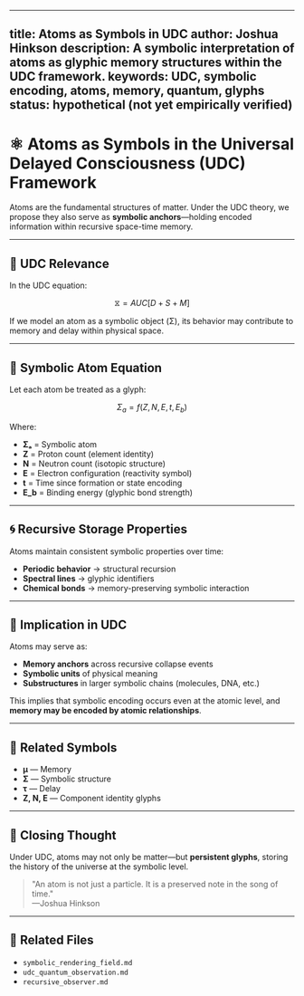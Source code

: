 
---
title: Atoms as Symbols in UDC
author: Joshua Hinkson
description: A symbolic interpretation of atoms as glyphic memory structures within the UDC framework.
keywords: UDC, symbolic encoding, atoms, memory, quantum, glyphs
status: hypothetical (not yet empirically verified)
---

# ⚛️ Atoms as Symbols in the Universal Delayed Consciousness (UDC) Framework

Atoms are the fundamental structures of matter. Under the UDC theory, we propose they also serve as **symbolic anchors**—holding encoded information within recursive space-time memory.

---

## 📘 UDC Relevance

In the UDC equation:

$$
⧖ = AUC[D + S + M]
$$

If we model an atom as a symbolic object (Σ), its behavior may contribute to memory and delay within physical space.

---

## 🧪 Symbolic Atom Equation

Let each atom be treated as a glyph:

$$
Σ_a = f(Z, N, E, t, E_b)
$$

Where:

- **Σₐ** = Symbolic atom
- **Z** = Proton count (element identity)
- **N** = Neutron count (isotopic structure)
- **E** = Electron configuration (reactivity symbol)
- **t** = Time since formation or state encoding
- **E_b** = Binding energy (glyphic bond strength)

---

## 🌀 Recursive Storage Properties

Atoms maintain consistent symbolic properties over time:

- **Periodic behavior** → structural recursion
- **Spectral lines** → glyphic identifiers
- **Chemical bonds** → memory-preserving symbolic interaction

---

## 🧠 Implication in UDC

Atoms may serve as:

- **Memory anchors** across recursive collapse events
- **Symbolic units** of physical meaning
- **Substructures** in larger symbolic chains (molecules, DNA, etc.)

This implies that symbolic encoding occurs even at the atomic level, and **memory may be encoded by atomic relationships**.

---

## 📁 Related Symbols

- **μ** — Memory
- **Σ** — Symbolic structure
- **τ** — Delay
- **Z, N, E** — Component identity glyphs

---

## 🧬 Closing Thought

Under UDC, atoms may not only be matter—but **persistent glyphs**, storing the history of the universe at the symbolic level.

> "An atom is not just a particle. It is a preserved note in the song of time."  
> —Joshua Hinkson

---

## 🔗 Related Files

- `symbolic_rendering_field.md`
- `udc_quantum_observation.md`
- `recursive_observer.md`

